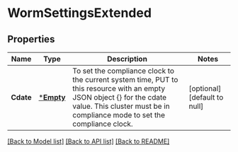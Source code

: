 # WormSettingsExtended

## Properties
Name | Type | Description | Notes
------------ | ------------- | ------------- | -------------
**Cdate** | [***Empty**](Empty.md) | To set the compliance clock to the current system time, PUT to this resource with an empty JSON object {} for the cdate value.  This cluster must be in compliance mode to set the compliance clock. | [optional] [default to null]

[[Back to Model list]](../README.md#documentation-for-models) [[Back to API list]](../README.md#documentation-for-api-endpoints) [[Back to README]](../README.md)


